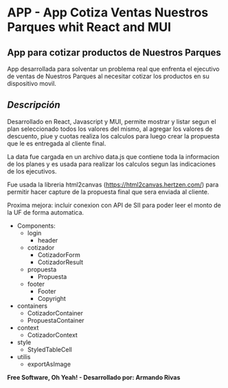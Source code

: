 # APP - App Cotiza Ventas Nuestros Parques whit React and MUI
## App para cotizar productos de Nuestros Parques
App desarrollada para solventar un problema real que enfrenta el ejecutivo de ventas de Nuestros Parques al necesitar cotizar los productos en su dispositivo movil.
## _Descripción_
Desarrollado en React, Javascript y MUI, permite mostrar y listar segun el plan seleccionado todos los valores del mismo, al agregar los valores de descuento, piue y cuotas realiza los calculos para luego crear la propuesta que le es entregada al cliente final.

La data fue cargada en un archivo data.js que contiene toda la informacion de los planes y es usada para realizar los calculos segun las indicaciones de los ejecutivos.

Fue usada la libreria html2canvas (https://html2canvas.hertzen.com/) para permitir hacer capture de la propuesta final que sera enviada al cliente.

Proxima mejora: incluir conexion con API de SII para poder leer el monto de la UF de forma automatica.

- Components:
  - login
    - header
  - cotizador
    - CotizadorForm
    - CotizadorResult
  - propuesta
    - Propuesta
  - footer
    - Footer
    - Copyright
- containers
  - CotizadorContainer
  - PropuestaContainer
- context
  - CotizadorContext
- style
  - StyledTableCell
- utilis
  - exportAsImage


**Free Software, Oh Yeah! -  Desarrollado por: Armando Rivas**
